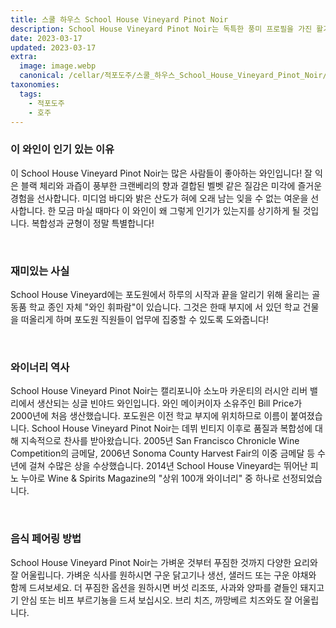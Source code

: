```yaml
---
title: 스쿨 하우스 School House Vineyard Pinot Noir
description: School House Vineyard Pinot Noir는 독특한 풍미 프로필을 가진 활기차고 복합적인 레드 와인입니다. 잘 익은 체리, 크랜베리, 라즈베리의 향이 나며 흙내음이 나는 향신료와 오크의 미묘한 향이 더해집니다. 구개는 밝은 산도, 부드러운 탄닌 및 오래 지속되는 마무리로 균형을 이룹니다. 이 와인은 진정으로 독특하며 유쾌한 복합성으로 입맛을 즐겁게 해줄 것입니다.
date: 2023-03-17
updated: 2023-03-17
extra:
  image: image.webp
  canonical: /cellar/적포도주/스쿨_하우스_School_House_Vineyard_Pinot_Noir/index.md
taxonomies:
  tags: 
    - 적포도주
    - 호주
---
```


### 이 와인이 인기 있는 이유

이 School House Vineyard Pinot Noir는 많은 사람들이 좋아하는 와인입니다! 잘 익은 블랙 체리와 과즙이 풍부한 크랜베리의 향과 결합된 벨벳 같은 질감은 미각에 즐거운 경험을 선사합니다. 미디엄 바디와 밝은 산도가 혀에 오래 남는 잊을 수 없는 여운을 선사합니다. 한 모금 마실 때마다 이 와인이 왜 그렇게 인기가 있는지를 상기하게 될 것입니다. 복합성과 균형이 정말 특별합니다!

&nbsp;  

### 재미있는 사실

School House Vineyard에는 포도원에서 하루의 시작과 끝을 알리기 위해 울리는 골동품 학교 종인 자체 &quot;와인 휘파람&quot;이 있습니다. 그것은 한때 부지에 서 있던 학교 건물을 떠올리게 하며 포도원 직원들이 업무에 집중할 수 있도록 도와줍니다!

&nbsp;  

### 와이너리 역사

School House Vineyard Pinot Noir는 캘리포니아 소노마 카운티의 러시안 리버 밸리에서 생산되는 싱글 빈야드 와인입니다. 와인 메이커이자 소유주인 Bill Price가 2000년에 처음 생산했습니다. 포도원은 이전 학교 부지에 위치하므로 이름이 붙여졌습니다. School House Vineyard Pinot Noir는 데뷔 빈티지 이후로 품질과 복합성에 대해 지속적으로 찬사를 받아왔습니다. 2005년 San Francisco Chronicle Wine Competition의 금메달, 2006년 Sonoma County Harvest Fair의 이중 금메달 등 수년에 걸쳐 수많은 상을 수상했습니다. 2014년 School House Vineyard는 뛰어난 피노 누아로 Wine & Spirits Magazine의 &quot;상위 100개 와이너리&quot; 중 하나로 선정되었습니다.

&nbsp;  

### 음식 페어링 방법

School House Vineyard Pinot Noir는 가벼운 것부터 푸짐한 것까지 다양한 요리와 잘 어울립니다. 가벼운 식사를 원하시면 구운 닭고기나 생선, 샐러드 또는 구운 야채와 함께 드셔보세요. 더 푸짐한 옵션을 원하시면 버섯 리조또, 사과와 양파를 곁들인 돼지고기 안심 또는 비프 부르기뇽을 드셔 보십시오. 브리 치즈, 까망베르 치즈와도 잘 어울립니다.

&nbsp;  
